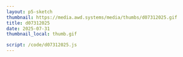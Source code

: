 ```yaml
---
layout: p5-sketch
thumbnail: https://media.awd.systems/media/thumbs/d07312025.gif
title: d07312025
date: 2025-07-31
thumbnail_local: thumb.gif

script: /code/d07312025.js
---
```

